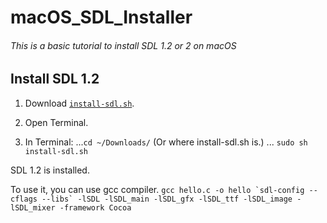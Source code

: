 # macOS_SDL_Installer
###### This is a basic tutorial to install SDL 1.2 or 2 on macOS

## Install SDL 1.2

1. Download [`install-sdl.sh`](../install-sdl.sh).
2. Open Terminal.

3. In Terminal:
...`cd ~/Downloads/`  (Or where install-sdl.sh is.)
... `sudo sh install-sdl.sh`

SDL 1.2 is installed.

To use it, you can use gcc compiler.
``gcc hello.c -o hello `sdl-config --cflags --libs` -lSDL -lSDL_main -lSDL_gfx -lSDL_ttf -lSDL_image -lSDL_mixer -framework Cocoa``

